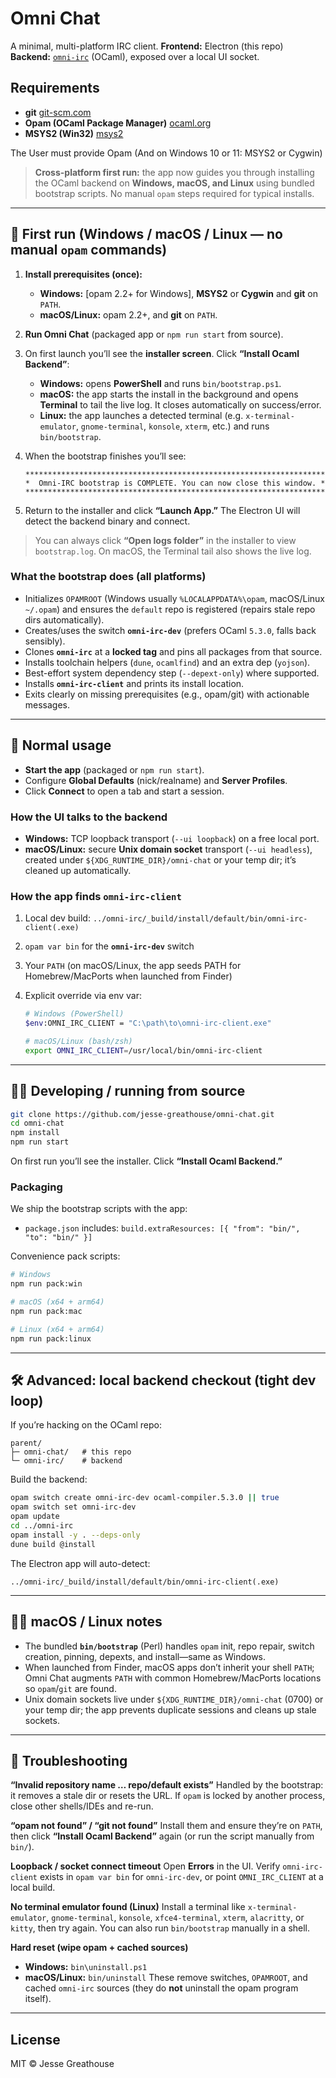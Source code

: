# Omni Chat

A minimal, multi-platform IRC client.
**Frontend:** Electron (this repo)
**Backend:** [`omni-irc`](https://github.com/jesse-greathouse/omni-irc) (OCaml), exposed over a local UI socket.

## Requirements

- **git** [git-scm.com](https://git-scm.com/)
- **Opam (OCaml Package Manager)** [ocaml.org](https://opam.ocaml.org/)
- **MSYS2 (Win32)** [msys2](https://www.msys2.org/)

The User must provide Opam (And on Windows 10 or 11: MSYS2 or Cygwin)

> **Cross-platform first run:** the app now guides you through installing the OCaml backend on **Windows, macOS, and Linux** using bundled bootstrap scripts. No manual `opam` steps required for typical installs.

---

## 🚀 First run (Windows / macOS / Linux — no manual `opam` commands)

1. **Install prerequisites (once):**

   * **Windows:** \[opam 2.2+ for Windows], **MSYS2** or **Cygwin** and **git** on `PATH`.
   * **macOS/Linux:** opam 2.2+, and **git** on `PATH`.

2. **Run Omni Chat** (packaged app or `npm run start` from source).

3. On first launch you’ll see the **installer screen**. Click **“Install Ocaml Backend”**:

   * **Windows:** opens **PowerShell** and runs `bin/bootstrap.ps1`.
   * **macOS:** the app starts the install in the background and opens **Terminal** to tail the live log. It closes automatically on success/error.
   * **Linux:** the app launches a detected terminal (e.g. `x-terminal-emulator`, `gnome-terminal`, `konsole`, `xterm`, etc.) and runs `bin/bootstrap`.

4. When the bootstrap finishes you’ll see:

   ```text
   *******************************************************************
   *  Omni-IRC bootstrap is COMPLETE. You can now close this window. *
   *******************************************************************
   ```

5. Return to the installer and click **“Launch App.”** The Electron UI will detect the backend binary and connect.

> You can always click **“Open logs folder”** in the installer to view `bootstrap.log`. On macOS, the Terminal tail also shows the live log.

### What the bootstrap does (all platforms)

* Initializes `OPAMROOT` (Windows usually `%LOCALAPPDATA%\opam`, macOS/Linux `~/.opam`) and ensures the `default` repo is registered (repairs stale repo dirs automatically).
* Creates/uses the switch **`omni-irc-dev`** (prefers OCaml `5.3.0`, falls back sensibly).
* Clones **`omni-irc`** at a **locked tag** and pins all packages from that source.
* Installs toolchain helpers (`dune`, `ocamlfind`) and an extra dep (`yojson`).
* Best-effort system dependency step (`--depext-only`) where supported.
* Installs **`omni-irc-client`** and prints its install location.
* Exits clearly on missing prerequisites (e.g., opam/git) with actionable messages.

---

## 🧭 Normal usage

* **Start the app** (packaged or `npm run start`).
* Configure **Global Defaults** (nick/realname) and **Server Profiles**.
* Click **Connect** to open a tab and start a session.

### How the UI talks to the backend

* **Windows:** TCP loopback transport (`--ui loopback`) on a free local port.
* **macOS/Linux:** secure **Unix domain socket** transport (`--ui headless`), created under `${XDG_RUNTIME_DIR}/omni-chat` or your temp dir; it’s cleaned up automatically.

### How the app finds `omni-irc-client`

1. Local dev build: `../omni-irc/_build/install/default/bin/omni-irc-client(.exe)`
2. `opam var bin` for the **`omni-irc-dev`** switch
3. Your `PATH` (on macOS/Linux, the app seeds PATH for Homebrew/MacPorts when launched from Finder)
4. Explicit override via env var:

   ```bash
   # Windows (PowerShell)
   $env:OMNI_IRC_CLIENT = "C:\path\to\omni-irc-client.exe"

   # macOS/Linux (bash/zsh)
   export OMNI_IRC_CLIENT=/usr/local/bin/omni-irc-client
   ```

---

## 🧑‍💻 Developing / running from source

```bash
git clone https://github.com/jesse-greathouse/omni-chat.git
cd omni-chat
npm install
npm run start
```

On first run you’ll see the installer. Click **“Install Ocaml Backend.”**

### Packaging

We ship the bootstrap scripts with the app:

* `package.json` includes:
  `build.extraResources: [{ "from": "bin/", "to": "bin/" }]`

Convenience pack scripts:

```bash
# Windows
npm run pack:win

# macOS (x64 + arm64)
npm run pack:mac

# Linux (x64 + arm64)
npm run pack:linux
```

---

## 🛠️ Advanced: local backend checkout (tight dev loop)

If you’re hacking on the OCaml repo:

```
parent/
├─ omni-chat/   # this repo
└─ omni-irc/    # backend
```

Build the backend:

```bash
opam switch create omni-irc-dev ocaml-compiler.5.3.0 || true
opam switch set omni-irc-dev
opam update
cd ../omni-irc
opam install -y . --deps-only
dune build @install
```

The Electron app will auto-detect:

```
../omni-irc/_build/install/default/bin/omni-irc-client(.exe)
```

---

## 🍎🐧 macOS / Linux notes

* The bundled **`bin/bootstrap`** (Perl) handles `opam` init, repo repair, switch creation, pinning, depexts, and install—same as Windows.
* When launched from Finder, macOS apps don’t inherit your shell `PATH`; Omni Chat augments `PATH` with common Homebrew/MacPorts locations so `opam`/`git` are found.
* Unix domain sockets live under `${XDG_RUNTIME_DIR}/omni-chat` (0700) or your temp dir; the app prevents duplicate sessions and cleans up stale sockets.

---

## 🧯 Troubleshooting

**“Invalid repository name … repo/default exists”**
Handled by the bootstrap: it removes a stale dir or resets the URL. If `opam` is locked by another process, close other shells/IDEs and re-run.

**“opam not found” / “git not found”**
Install them and ensure they’re on `PATH`, then click **“Install Ocaml Backend”** again (or run the script manually from `bin/`).

**Loopback / socket connect timeout**
Open **Errors** in the UI. Verify `omni-irc-client` exists in `opam var bin` for `omni-irc-dev`, or point `OMNI_IRC_CLIENT` at a local build.

**No terminal emulator found (Linux)**
Install a terminal like `x-terminal-emulator`, `gnome-terminal`, `konsole`, `xfce4-terminal`, `xterm`, `alacritty`, or `kitty`, then try again. You can also run `bin/bootstrap` manually in a shell.

**Hard reset (wipe opam + cached sources)**

* **Windows:** `bin\uninstall.ps1`
* **macOS/Linux:** `bin/uninstall`
  These remove switches, `OPAMROOT`, and cached `omni-irc` sources (they do **not** uninstall the opam program itself).

---

## License

MIT © Jesse Greathouse
